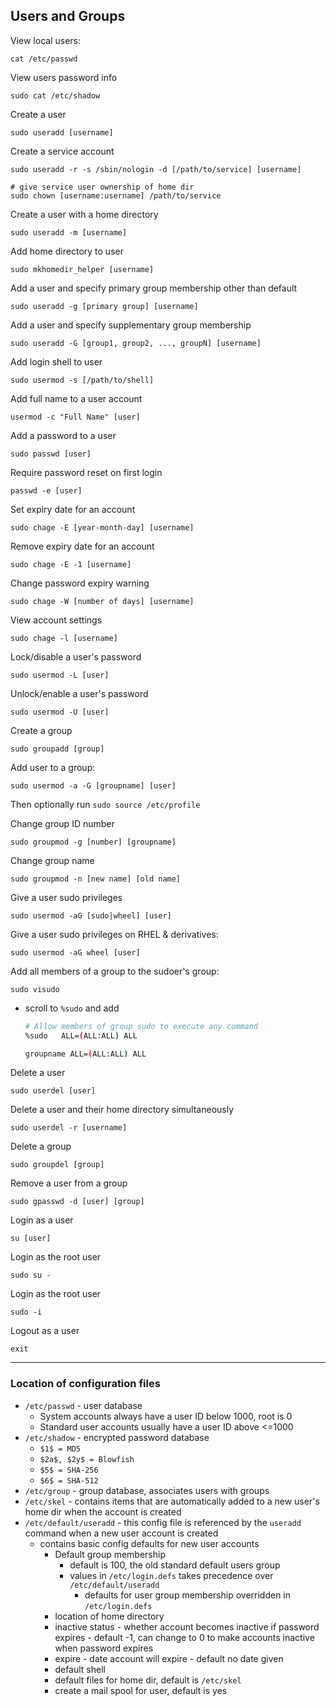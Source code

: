 ## Users and Groups

View local users: 

```
cat /etc/passwd
```

View users password info

```
sudo cat /etc/shadow
```

Create a user

```
sudo useradd [username]
```

Create a service account

```
sudo useradd -r -s /sbin/nologin -d [/path/to/service] [username]

# give service user ownership of home dir
sudo chown [username:username] /path/to/service
```

Create a user with a home directory 

```
sudo useradd -m [username]
```

Add home directory to user 

```
sudo mkhomedir_helper [username]
```

Add a user and specify primary group membership other than default

```
sudo useradd -g [primary group] [username]
```

Add a user and specify supplementary group membership

```
sudo useradd -G [group1, group2, ..., groupN] [username]
```

Add login shell to user 

```
sudo usermod -s [/path/to/shell]
```

Add full name to a user account

```
usermod -c "Full Name" [user]
```

Add a password to a user

```
sudo passwd [user]
```

Require password reset on first login

```
passwd -e [user]
```

Set expiry date for an account

```
sudo chage -E [year-month-day] [username]
```

Remove expiry date for an account 

```
sudo chage -E -1 [username]
```

Change password expiry warning

```
sudo chage -W [number of days] [username]
```

View account settings

```
sudo chage -l [username]
```

Lock/disable a user's password 

```
sudo usermod -L [user]
```

Unlock/enable a user's password 

```
sudo usermod -U [user]
```

Create a group 

```
sudo groupadd [group]
```

Add user to a group: 

```
sudo usermod -a -G [groupname] [user]
```

Then optionally run `sudo source /etc/profile`

Change group ID number

```
sudo groupmod -g [number] [groupname]
```

Change group name

```
sudo groupmod -n [new name] [old name]
```

Give a user sudo privileges

```
sudo usermod -aG [sudo|wheel] [user]
```

Give a user sudo privileges on RHEL & derivatives: 

```
sudo usermod -aG wheel [user]
```

Add all members of a group to the sudoer's group:

```
sudo visudo
```
- scroll to `%sudo` and add 

    ```bash 
    # Allow members of group sudo to execute any command
    %sudo   ALL=(ALL:ALL) ALL

    groupname ALL=(ALL:ALL) ALL
    ```

Delete a user 

```
sudo userdel [user]
```

Delete a user and their home directory simultaneously

```
sudo userdel -r [username]
```

Delete a group 

```
sudo groupdel [group]
```

Remove a user from a group

```
sudo gpasswd -d [user] [group]
``` 

Login as a user 

```
su [user]
```

Login as the root user 

```
sudo su -
```

Login as the root user

```
sudo -i
```

Logout as a user

```
exit
```

------------------------------

### Location of configuration files

- `/etc/passwd` - user database
  - System accounts always have a user ID below 1000, root is 0
  - Standard user accounts usually have a user ID above <=1000
- `/etc/shadow` - encrypted password database
  - `$1$ = MD5`
  - `$2a$, $2y$ = Blowfish`
  - `$5$ = SHA-256`
  - `$6$ = SHA-512`
- `/etc/group` - group database, associates users with groups
- `/etc/skel` - contains items that are automatically added to a new user's home dir when the account is created
- `/etc/default/useradd` - this config file is referenced by the `useradd` command when a new user account is created
  - contains basic config defaults for new user accounts
    - Default group membership
      - default is 100, the old standard default users group
      - values in `/etc/login.defs` takes precedence over `/etc/default/useradd`
        - defaults for user group membership overridden in `/etc/login.defs`
    - location of home directory
    - inactive status - whether account becomes inactive if password expires - default -1, can change to 0 to make accounts inactive when password expires
    - expire - date account will expire - default no date given
    - default shell
    - default files for home dir, default is `/etc/skel`
    - create a mail spool for user, default is yes